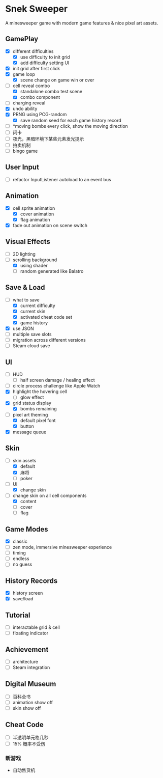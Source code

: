 ﻿# Snek Sweeper

A minesweeper game with modern game features & nice pixel art assets.


## GamePlay

- [x] different difficulties
    - [x] use difficulty to init grid
    - [x] add difficulty setting UI
- [x] init grid after first click
- [x] game loop
    - [x] scene change on game win or over
- [ ] cell reveal combo
    - [x] standalone combo test scene
    - [x] combo component
- [ ] charging reveal
- [x] undo ability
- [x] PRNG using PCG-random
    - [x] save random seed for each game history record
- [ ] *moving bombs every click, show the moving direction
- [ ] 闪卡
- [ ] 夜光，黑暗环境下某些元素发光提示
- [ ] 拍卖机制
- [ ] bingo game

## User Input

- [ ] refactor InputListener autoload to an event bus

## Animation

- [x] cell sprite animation
    - [x] cover animation
    - [x] flag animation
- [x] fade out animation on scene switch

## Visual Effects

- [ ] 2D lighting
- [ ] scrolling background
    - [x] using shader
    - [ ] random generated like Balatro

## Save & Load

- [ ] what to save
    - [x] current difficulty
    - [x] current skin
    - [x] activated cheat code set
    - [x] game history
- [x] use JSON
- [ ] multiple save slots
- [ ] migration across different versions
- [ ] Steam cloud save

## UI

- [ ] HUD
    - [ ] half screen damage / healing effect
- [ ] circle process challenge like Apple Watch
- [x] highlight the hovering cell
    - [ ] glow effect
- [x] grid status display
    - [x] bombs remaining
- [ ] pixel art theming
    - [x] default pixel font
    - [x] button
- [x] message queue

## Skin

- [ ] skin assets
    - [x] default
    - [x] 麻将
    - [ ] poker
- [ ] UI
    - [x] change skin
- [ ] change skin on all cell components
    - [x] content
    - [ ] cover
    - [ ] flag

## Game Modes

- [x] classic
- [ ] zen mode, immersive minesweeper experience
- [ ] timing
- [ ] endless
- [ ] no guess

## History Records

- [x] history screen
- [x] save/load

## Tutorial

- [ ] interactable grid & cell
- [ ] floating indicator

## Achievement

- [ ] architecture
- [ ] Steam integration

## Digital Museum

- [ ] 百科全书
- [ ] animation show off
- [ ] skin show off

## Cheat Code

- [ ] 半透明单元格几秒
- [ ] 15% 概率不受伤

### 新游戏
- 自动售货机